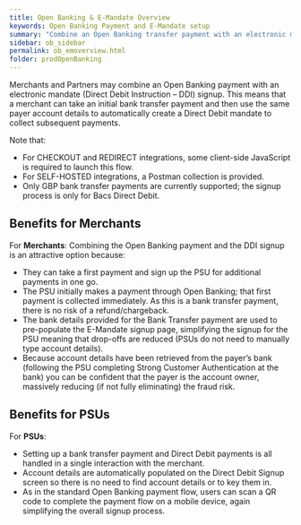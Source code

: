 ```yaml
---
title: Open Banking & E-Mandate Overview
keywords: Open Banking Payment and E-Mandate setup
summary: "Combine an Open Banking transfer payment with an electronic mandate to better and more seamlessly manage subscriptions."
sidebar: ob_sidebar
permalink: ob_emoverview.html
folder: prodOpenBanking
---
```


Merchants and Partners may combine an Open Banking payment with an electronic mandate (Direct Debit Instruction – DDI) signup. This means that a merchant can take an initial bank transfer payment and then use the same payer account details to automatically create a Direct Debit mandate to collect subsequent payments.

Note that:

* For CHECKOUT and REDIRECT integrations, some client-side JavaScript is required to launch this flow.
* For SELF-HOSTED integrations, a Postman collection is provided.
* Only GBP bank transfer payments are currently supported; the signup process is only for Bacs Direct Debit. 


## Benefits for Merchants

For **Merchants**:
Combining the Open Banking payment and the DDI signup is an attractive option because:

* They can take a first payment and sign up the PSU for additional payments in one go. 
* The PSU initially makes a payment through Open Banking; that first payment is collected immediately. As this is a bank transfer payment, there is no risk of a refund/chargeback.
* The bank details provided for the Bank Transfer payment are used to pre-populate the E-Mandate signup page, simplifying the signup for the PSU meaning that drop-offs are reduced (PSUs do not need to manually type account details). 
* Because account details have been retrieved from the payer’s bank (following the PSU completing Strong Customer Authentication at the bank) you can be confident that the payer is the account owner, massively reducing (if not fully eliminating) the fraud risk.

## Benefits for PSUs

For **PSUs**:
* Setting up a bank transfer payment and Direct Debit payments is all handled in a single interaction with the merchant.
* Account details are automatically populated on the Direct Debit Signup screen so there is no need to find account details or to key them in.
* As in the standard Open Banking payment flow, users can scan a QR code to complete the payment flow on a mobile device, again simplifying the overall signup process.



